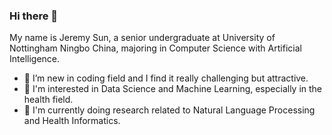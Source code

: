 ### Hi there 👋

My name is Jeremy Sun, a senior undergraduate at University of Nottingham Ningbo China, majoring in Computer Science with Artificial Intelligence.

- 🤔 I’m new in coding field and I find it really challenging but attractive.
- 💬 I'm interested in Data Science and Machine Learning, especially in the health field.
- 🔭 I'm currently doing research related to Natural Language Processing and Health Informatics.

<!--
**Iron-fence/Iron-fence** is a ✨ _special_ ✨ repository because its `README.md` (this file) appears on your GitHub profile.

Here are some ideas to get you started:

- 🔭 I’m currently working on ...
- 🌱 I’m currently learning ...
- 👯 I’m looking to collaborate on ...
- 🤔 I’m looking for help with ...
- 💬 Ask me about ...
- 📫 How to reach me: ...
- 😄 Pronouns: ...
- ⚡ Fun fact: ...
-->

